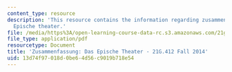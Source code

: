 ```yaml
---
content_type: resource
description: 'This resource contains the information regarding zusammenfassung: das
  Epische theater.'
file: /media/https%3A/open-learning-course-data-rc.s3.amazonaws.com/21g-412-advanced-german-literature-culture-madness-murder-mysteries-fall-2014/13d74f97018d0be64d56c9019b718e54_MIT21G_412F14_Wo7-9_Das.pdf
file_type: application/pdf
resourcetype: Document
title: 'Zusammenfassung: Das Epische Theater - 21G.412 Fall 2014'
uid: 13d74f97-018d-0be6-4d56-c9019b718e54
---
```

